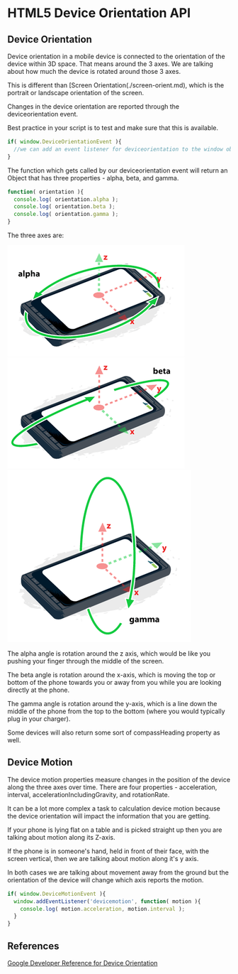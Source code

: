 # HTML5 Device Orientation API

## Device Orientation
Device orientation in a mobile device is connected to the orientation of the device within 3D space. That means around the 3 axes. We are talking about how much the device is rotated around those 3 axes. 

This is different than [Screen Orientation(./screen-orient.md), which is the portrait or landscape orientation of the screen.

Changes in the device orientation are reported through the deviceorientation event. 

Best practice in your script is to test and make sure that this is available.

```js
if( window.DeviceOrientationEvent ){
  //we can add an event listener for deviceorientation to the window object.
}
```

The function which gets called by our deviceorientation event will return an Object that has three properties - alpha, beta, and gamma.

```js
function( orientation ){
  console.log( orientation.alpha );
  console.log( orientation.beta );
  console.log( orientation.gamma );
}
```

The three axes are:

![alpha orientation](./alpha.png) ![beta orientation](./beta.png) ![gamma orientation](./gamma.png)

The alpha angle is rotation around the z axis, which would be like you pushing your finger through the middle of the screen.

The beta angle is rotation around the x-axis, which is moving the top or bottom of the phone towards you or away from you while you are looking directly at the phone.

The gamma angle is rotation around the y-axis, which is a line down the middle of the phone from the top to the bottom (where you would typically plug in your charger).

Some devices will also return some sort of compassHeading property as well.

## Device Motion

The device motion properties measure changes in the position of the device along the three axes over time. There are four properties -  acceleration, interval, accelerationIncludingGravity, and rotationRate.

It can be a lot more complex a task to calculation device motion because the device orientation will impact the information that you are getting.

If your phone is lying flat on a table and is picked straight up then you are talking about motion along its Z-axis. 

If the phone is in someone's hand, held in front of their face, with the screen vertical, then we are talking about motion along it's y axis.

In both cases we are talking about movement away from the ground but the orientation of the device will change which axis reports the motion.

```js
if( window.DeviceMotionEvent ){
  window.addEventListener('devicemotion', function( motion ){
    console.log( motion.acceleration, motion.interval );
  }
}
``` 

## References

[Google Developer Reference for Device Orientation](https://developers.google.com/web/fundamentals/native-hardware/device-orientation/)